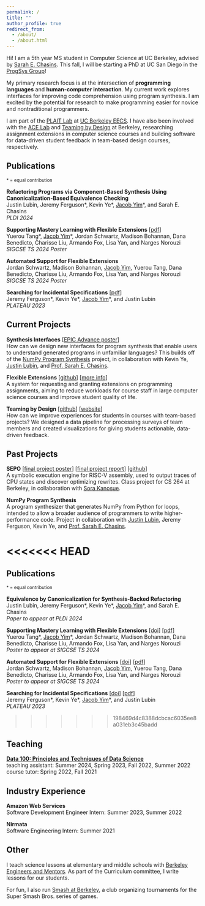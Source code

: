 ```yaml
---
permalink: /
title: ""
author_profile: true
redirect_from: 
  - /about/
  - /about.html
---
```


Hi! I am a 5th year MS student in Computer Science at UC Berkeley, advised by [Sarah E. Chasins](https://schasins.com/). This fall, I will be starting a PhD at UC San Diego in the [ProgSys Group](https://cseweb.ucsd.edu/groups/progsys/)!

My primary research focus is at the intersection of **programming languages** and **human-computer interaction**. My current work explores interfaces for improving code comprehension using program synthesis. I am excited by the potential for research to make programming easier for novice and nontraditional programmers.

I am part of the [PLAIT Lab](https://plait-lab.org/) at [UC Berkeley EECS](https://eecs.berkeley.edu/). I have also been involved with the [ACE Lab](https://acelab.berkeley.edu/) and [Teaming by Design](https://www.teamingxdesign.com/) at Berkeley, researching assignment extensions in computer science courses and building software for data-driven student feedback in team-based design courses, respectively.

## Publications
<sup>\* = equal contribution</sup>

__Refactoring Programs via Component-Based Synthesis Using Canonicalization-Based Equivalence Checking__ \
Justin Lubin, Jeremy Ferguson\*, Kevin Ye\*, <ins>Jacob Yim</ins>\*, and Sarah E. Chasins \
*PLDI 2024*

__Supporting Mastery Learning with Flexible Extensions__ [[pdf](../files/flextensions-policy-poster.pdf)] \
Yuerou Tang\*, <ins>Jacob Yim</ins>\*, Jordan Schwartz, Madison Bohannan, Dana Benedicto, Charisse Liu, Armando Fox, Lisa Yan, and Narges Norouzi \
*SIGCSE TS 2024 Poster*

__Automated Support for Flexible Extensions__ \
Jordan Schwartz, Madison Bohannan, <ins>Jacob Yim</ins>, Yuerou Tang, Dana Benedicto, Charisse Liu, Armando Fox, Lisa Yan, and Narges Norouzi \
*SIGCSE TS 2024 Poster*

__Searching for Incidental Specifications__ [[pdf](../files/incidental-specifications.pdf)] \
Jeremy Ferguson\*, Kevin Ye\*, <ins>Jacob Yim</ins>\*, and Justin Lubin \
*PLATEAU 2023*

## Current Projects
__Synthesis Interfaces__ [[EPIC Advance poster](../files/epic-poster-sp23.pdf)] \
How can we design new interfaces for program synthesis that enable users to understand generated programs in unfamiliar languages? This builds off of the [NumPy Program Synthesis](#numpy) project, in collaboration with Kevin Ye, [Justin Lubin](https://jlubin.net), and [Prof. Sarah E. Chasins](https://schasins.com).

__Flexible Extensions__ [[github](https://github.com/cs161-staff/extensions)] [[more info](https://acelab.berkeley.edu/projects/flextensions/)] \
A system for requesting and granting extensions on programming assignments, aiming to reduce workloads for course staff in large computer science courses and improve student quality of life.

__Teaming by Design__ [[github](https://github.com/teamingbydesign/txd-pipeline)] [[website](https://www.teamingxdesign.com/)] \
How can we improve experiences for students in courses with team-based projects? We designed a data pipeline for processing surveys of team members and created visualizations for giving students actionable, data-driven feedback.

## Past Projects
__SEPO__ [[final project poster](../files/sepo-poster.pdf)] [[final project report](../files/sepo-paper.pdf)] [[github](https://github.com/skberkeley/sepo)] \
A symbolic execution engine for RISC-V assembly, used to output traces of CPU states and discover optimizing rewrites. Class project for CS 264 at Berkeley, in collaboration with [Sora Kanosue](https://skanosue.com).

__NumPy Program Synthesis__ <a name="numpy"></a> \
A program synthesizer that generates NumPy from Python for loops, intended to allow a broader audience of programmers to write higher-performance code. Project in collaboration with [Justin Lubin](https://jlubin.net), Jeremy Ferguson, Kevin Ye, and [Prof. Sarah E. Chasins](https://schasins.com).

<<<<<<< HEAD
=======
## Publications
<sup>\* = equal contribution</sup>

__Equivalence by Canonicalization for Synthesis-Backed Refactoring__ \
Justin Lubin, Jeremy Ferguson\*, Kevin Ye\*, <ins>Jacob Yim</ins>\*, and Sarah E. Chasins \
*Paper to appear at PLDI 2024*

__Supporting Mastery Learning with Flexible Extensions__ [[doi](https://doi.org/10.1145/3626253.3635615)] [[pdf](../files/mastery-learning-flextensions.pdf)] \
Yuerou Tang\*, <ins>Jacob Yim</ins>\*, Jordan Schwartz, Madison Bohannan, Dana Benedicto, Charisse Liu, Armando Fox, Lisa Yan, and Narges Norouzi \
*Poster to appear at SIGCSE TS 2024*

__Automated Support for Flexible Extensions__ [[doi](https://doi.org/10.1145/3626253.3635628)] [[pdf](../files/automated-support-flextensions.pdf)] \
Jordan Schwartz, Madison Bohannan, <ins>Jacob Yim</ins>, Yuerou Tang, Dana Benedicto, Charisse Liu, Armando Fox, Lisa Yan, and Narges Norouzi \
*Poster to appear at SIGCSE TS 2024*

__Searching for Incidental Specifications__ [[doi](https://doi.org/10.1184/R1/22277332.v1)] [[pdf](../files/incidental-specifications.pdf)] \
Jeremy Ferguson\*, Kevin Ye\*, <ins>Jacob Yim</ins>\*, and Justin Lubin \
*PLATEAU 2023*

>>>>>>> 198469d4c8388dcbcac6035ee8a031eb3c45badd
## Teaching
[__Data 100: Principles and Techniques of Data Science__](https://ds100.org) \
teaching assistant: Summer 2024, Spring 2023, Fall 2022, Summer 2022 \
course tutor: Spring 2022, Fall 2021

## Industry Experience
__Amazon Web Services__ \
Software Development Engineer Intern: Summer 2023, Summer 2022

__Nirmata__ \
Software Engineering Intern: Summer 2021

## Other
I teach science lessons at elementary and middle schools with [Berkeley Engineers and Mentors](https://beam.berkeley.edu). As part of the Curriculum committee, I write lessons for our students.

For fun, I also run [Smash at Berkeley](https://smash.berkeley.edu), a club organizing tournaments for the Super Smash Bros. series of games.